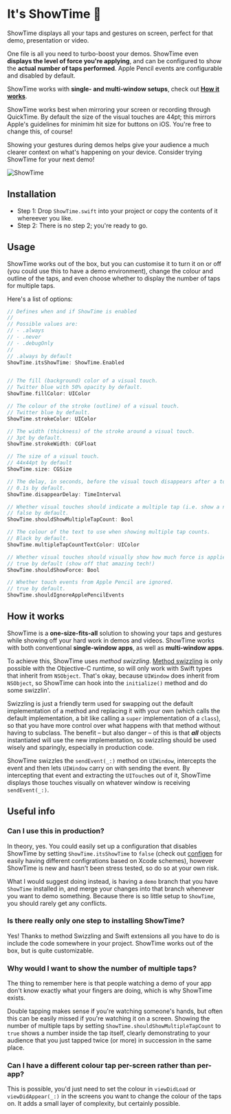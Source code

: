 # It's ShowTime 🎥

ShowTime displays all your taps and gestures on screen, perfect for that demo, presentation or video. 

One file is all you need to turbo-boost your demos. ShowTime even **displays the level of force you're applying**, and can be configured to show the **actual number of taps performed**. Apple Pencil events are configurable and disabled by default.

ShowTime works with **single- and multi-window setups**, check out **[How it works](#how-it-works)**.

ShowTime works best when mirroring your screen or recording through QuickTime. By default the size of the visual touches are 44pt; this mirrors Apple's guidelines for minimim hit size for buttons on iOS. You're free to change this, of course!

Showing your gestures during demos helps give your audience a much clearer context on what's happening on your device. Consider trying ShowTime for your next demo!

![ShowTime](http://kanecheshire.com/images/github/showtime-demo-4.gif)

## Installation

- Step 1: Drop `ShowTime.swift` into your project or copy the contents of it whereever you like. 
- Step 2: There is no step 2; you're ready to go.

## Usage

ShowTime works out of the box, but you can customise it to turn it on or off (you could use this to have a demo environment),
change the colour and outline of the taps, and even choose whether to display the number of taps for multiple taps.

Here's a list of options:

```swift
// Defines when and if ShowTime is enabled
//
// Possible values are:
// - .always
// - .never
// - .debugOnly
// 
// .always by default
ShowTime.itsShowTime: ShowTime.Enabled 


// The fill (background) color of a visual touch.
// Twitter blue with 50% opacity by default.
ShowTime.fillColor: UIColor

// The colour of the stroke (outline) of a visual touch.
// Twitter blue by default.
ShowTime.strokeColor: UIColor

// The width (thickness) of the stroke around a visual touch.
// 3pt by default.
ShowTime.strokeWidth: CGFloat

// The size of a visual touch. 
// 44x44pt by default
ShowTime.size: CGSize

// The delay, in seconds, before the visual touch disappears after a touch ends. 
// 0.1s by default.
ShowTime.disappearDelay: TimeInterval

// Whether visual touches should indicate a multiple tap (i.e. show a number 2 for a double tap). 
// false by default.
ShowTime.shouldShowMultipleTapCount: Bool

// The colour of the text to use when showing multiple tap counts.
// Black by default.
ShowTime.multipleTapCountTextColor: UIColor

// Whether visual touches should visually show how much force is applied. 
// true by default (show off that amazing tech!)
ShowTime.shouldShowForce: Bool

// Whether touch events from Apple Pencil are ignored. 
// true by default.
ShowTime.shouldIgnoreApplePencilEvents

```

## <a name='how-it-works'></a>How it works

ShowTime is a **one-size-fits-all** solution to showing your taps and gestures while showing off your hard work in demos and videos. ShowTime works with both conventional **single-window apps**, as well as **multi-window apps**.

To achieve this, ShowTime uses _method swizzling_. [Method swizzling](http://nshipster.com/swift-objc-runtime/) is only possible with the Objective-C runtime, so will only work with Swift types that inherit from `NSObject`. That's okay, because `UIWindow` does inherit from `NSObject`, so ShowTime can hook into the `initialize()` method and do some swizzlin'.

Swizzling is just a friendly term used for swapping out the default implementation of a method and replacing it with your own (which calls the default implementation, a bit like calling a `super` implementation of a `class`), so that you have more control over what happens with that method without having to subclass. The benefit – but also danger – of this is that **_all_** objects instantiated will use the new implementation, so swizzling should be used wisely and sparingly, especially in production code.

ShowTime swizzles the `sendEvent(_:)` method on `UIWindow`, intercepts the event and then lets `UIWindow` carry on with sending the event. By intercepting that event and extracting the `UITouch`es out of it, ShowTime displays those touches visually on whatever window is receiving `sendEvent(_:)`.

## Useful info

### Can I use this in production?
In theory, yes. You could easily set up  a configuration that disables ShowTime by setting `ShowTime.itsShowTime` to `false` (check out [configen](https://github.com/theappbusiness/ConfigGenerator) for easily having different configrations based on Xcode schemes), however ShowTime is new and hasn't been stress tested, so do so at your own risk.

What I would suggest doing instead, is having a `demo` branch that you have `ShowTime` installed in, and merge your changes into that branch whenever you want to demo something. Because there is so little setup to `ShowTime`, you should rarely get any conflicts.

### Is there really only one step to installing ShowTime?
Yes! Thanks to method Swizzling and Swift extensions all you have to do is include the code somewhere in your project. ShowTime works out of the box, but is quite customizable. 

### Why would I want to show the number of multiple taps?
The thing to remember here is that people watching a demo of your app don't know exactly what your fingers are doing, which is why ShowTime exists.

Double tapping makes sense if you're watching someone's hands, but often this can be easily missed if you're watching it on a screen. Showing the number of multiple taps by setting `ShowTime.shouldShowMultipleTapCount` to `true` shows a number inside the tap itself, clearly demonstrating to your audience that you just tapped twice (or more) in succession in the same place. 

### Can I have a different colour tap per-screen rather than per-app?
This is possible, you'd just need to set the colour in `viewDidLoad` or `viewDidAppear(_:)` in the screens you want to change the colour of the taps on. It adds a small layer of complexity, but certainly possible.
